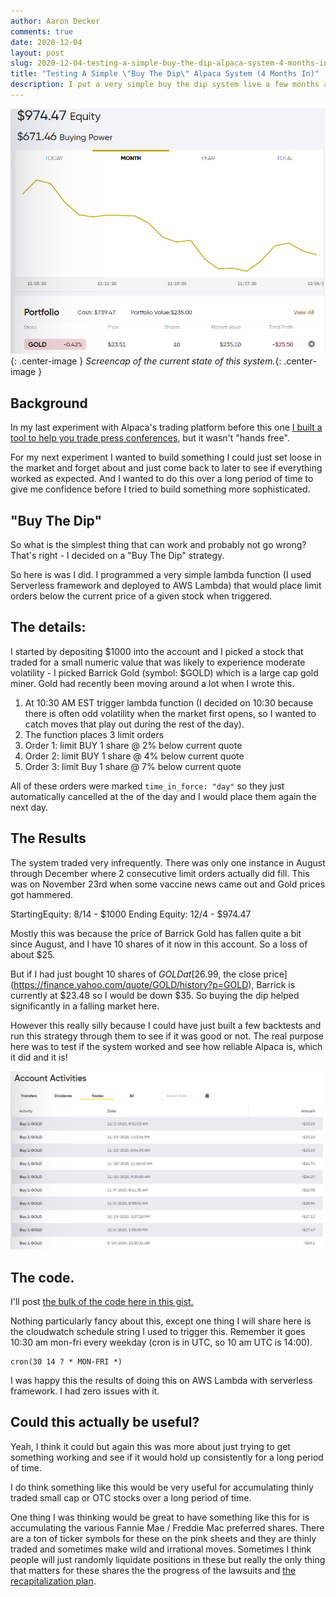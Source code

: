 ```yaml
---
author: Aaron Decker
comments: true
date: 2020-12-04
layout: post
slug: 2020-12-04-testing-a-simple-buy-the-dip-alpaca-system-4-months-in
title: "Testing A Simple \"Buy The Dip\" Alpaca System (4 Months In)"
description: I put a very simple buy the dip system live a few months ago against Alpaca to see what would happen. 
---
```


![Buy the dip stats](/images/blog/buy-the-dip-stats.png){: .center-image }
_Screencap of the current state of this system._{: .center-image }

## Background

In my last experiment with Alpaca's trading platform before this one [I built a tool to help you trade press conferences](https://www.ard.ninja/blog/2020-06-28-donnie-pump-covid-press-conference-trading-system/), but it wasn't "hands free". 

For my next experiment I wanted to build something I could just set loose in the market and forget about and just come back to later to see if everything worked as expected. And I wanted to do this over a long period of time to give me confidence before I tried to build something more sophisticated. 

## "Buy The Dip"

So what is the simplest thing that can work and probably not go wrong? That's right - I decided on a "Buy The Dip" strategy. 

So here is was I did. I programmed a very simple lambda function (I used Serverless framework and deployed to AWS Lambda) that would place limit orders below the current price of a given stock when triggered. 

## The details:

I started by depositing $1000 into the account and I picked a stock that traded for a small numeric value that was likely to experience moderate volatility - I picked Barrick Gold (symbol: $GOLD) which is a large cap gold miner. Gold had recently been moving around a lot when I wrote this.  

1. At 10:30 AM EST trigger lambda function (I decided on 10:30 because there is often odd volatility when the market first opens, so I wanted to catch moves that play out during the rest of the day).
2. The function places 3 limit orders
3. Order 1: limit BUY 1 share @ 2% below current quote
4. Order 2: limit BUY 1 share @ 4% below current quote
5. Order 3: limit Buy 1 share @ 7% below current quote

All of these orders were marked `time_in_force: "day"` so they just automatically cancelled at the of the day and I would place them again the next day. 

## The Results

The system traded very infrequently. There was only one instance in August through December where 2 consecutive limit orders actually did fill. This was on November 23rd when some vaccine news came out and Gold prices got hammered.

StartingEquity: 8/14 - $1000
Ending Equity: 12/4 - $974.47

Mostly this was because the price of Barrick Gold has fallen quite a bit since August, and I have 10 shares of it now in this account. So a loss of about $25. 

But if I had just bought 10 shares of $GOLD at [$26.99, the close price](https://finance.yahoo.com/quote/GOLD/history?p=GOLD), Barrick is currently at $23.48 so I would be down $35. So buying the dip helped significantly in a falling market here. 

However this really silly because I could have just built a few backtests and run this strategy through them to see if it was good or not. The real purpose here was to test if the system worked and see how reliable Alpaca is, which it did and it is! 

![The actual trades the system made](/images/blog/buy-the-dip-trades.png)

## The code.

I'll post [the bulk of the code here in this gist.](https://gist.github.com/a-r-d/2b473e26e79d844c248478ca62980e16)

Nothing particularly fancy about this, except one thing I will share here is the cloudwatch schedule string I used to trigger this. Remember it goes 10:30 am mon-fri every weekday (cron is in UTC, so 10 am UTC is 14:00).

```
cron(30 14 ? * MON-FRI *)
```

I was happy this the results of doing this on AWS Lambda with serverless framework. I had zero issues with it. 

## Could this actually be useful?

Yeah, I think it could but again this was more about just trying to get something working and see if it would hold up consistently for a long period of time. 

I do think something like this would be very useful for accumulating thinly traded small cap or OTC stocks over a long period of time. 

One thing I was thinking would be great to have something like this for is accumulating the various Fannie Mae / Freddie Mac preferred shares. There are a ton of ticker symbols for these on the pink sheets and they are thinly traded and sometimes make wild and irrational moves. Sometimes I think people will just randomly liquidate positions in these but really the only thing that matters for these shares the the progress of the lawsuits and [the recapitalization plan](https://www.wsj.com/articles/fannie-freddie-tap-wall-street-banks-to-advise-on-recapitalization-11592252631).










